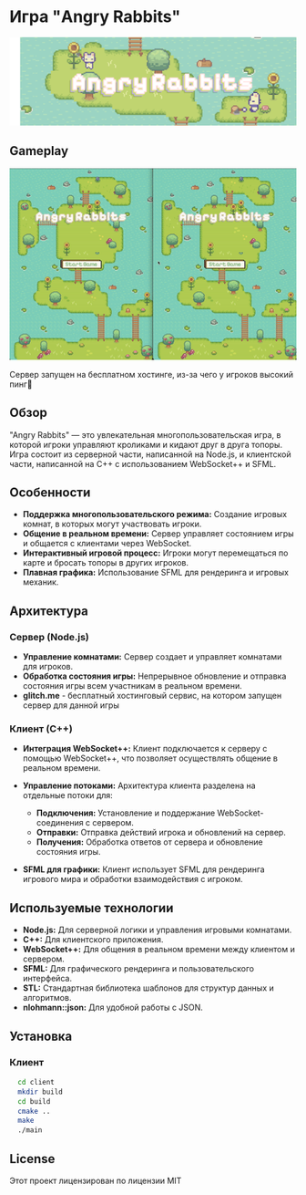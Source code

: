 # Игра "Angry Rabbits"
![](./assets/game.png)

## Gameplay
<p align="center">
  <img src="./assets/gameplay.gif" alt="animated" />
</p>
Сервер запущен на бесплатном хостинге, из-за чего у игроков высокий пинг🫠

## Обзор

"Angry Rabbits" — это увлекательная многопользовательская игра, в которой игроки управляют кроликами и кидают друг в друга топоры. Игра состоит из серверной части, написанной на Node.js, и клиентской части, написанной на C++ с использованием WebSocket++ и SFML.

## Особенности

- **Поддержка многопользовательского режима:** Создание игровых комнат, в которых могут участвовать игроки.
- **Общение в реальном времени:** Сервер управляет состоянием игры и общается с клиентами через WebSocket.
- **Интерактивный игровой процесс:** Игроки могут перемещаться по карте и бросать топоры в других игроков.
- **Плавная графика:** Использование SFML для рендеринга и игровых механик.

## Архитектура

### Сервер (Node.js)

- **Управление комнатами:** Сервер создает и управляет комнатами для игроков.
- **Обработка состояния игры:** Непрерывное обновление и отправка состояния игры всем участникам в реальном времени.
- **glitch.me** - бесплатный хостинговый сервис, на котором запущен сервер для данной игры
### Клиент (C++)

- **Интеграция WebSocket++:** Клиент подключается к серверу с помощью WebSocket++, что позволяет осуществлять общение в реальном времени.
- **Управление потоками:** Архитектура клиента разделена на отдельные потоки для:
  - **Подключения:** Установление и поддержание WebSocket-соединения с сервером.
  - **Отправки:** Отправка действий игрока и обновлений на сервер.
  - **Получения:** Обработка ответов от сервера и обновление состояния игры.

- **SFML для графики:** Клиент использует SFML для рендеринга игрового мира и обработки взаимодействия с игроком.

## Используемые технологии

- **Node.js:** Для серверной логики и управления игровыми комнатами.
- **C++:** Для клиентского приложения.
- **WebSocket++:** Для общения в реальном времени между клиентом и сервером.
- **SFML:** Для графического рендеринга и пользовательского интерфейса.
- **STL:** Стандартная библиотека шаблонов для структур данных и алгоритмов.
- **nlohmann::json:** Для удобной работы с JSON.

## Установка

### Клиент

```bash
  cd client
  mkdir build
  cd build
  cmake ..
  make
  ./main
```

## License
Этот проект лицензирован по лицензии MIT
